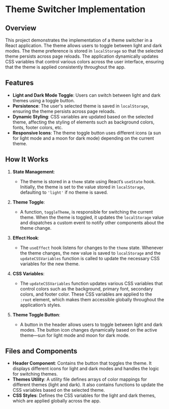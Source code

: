 # Theme Switcher Implementation

## Overview

This project demonstrates the implementation of a theme switcher in a React application. The theme allows users to toggle between light and dark modes. The theme preference is stored in `localStorage` so that the selected theme persists across page reloads.
The application dynamically updates CSS variables that control various colors across the user interface, ensuring that the theme is applied consistently throughout the app.

## Features

- **Light and Dark Mode Toggle**: Users can switch between light and dark themes using a toggle button.
- **Persistence**: The user's selected theme is saved in `localStorage`, ensuring the theme persists across page reloads.
- **Dynamic Styling**: CSS variables are updated based on the selected theme, affecting the styling of elements such as background colors, fonts, footer colors, etc.
- **Responsive Icons**: The theme toggle button uses different icons (a sun for light mode and a moon for dark mode) depending on the current theme.

## How It Works

1. **State Management**:
   - The theme is stored in a `theme` state using React’s `useState` hook. Initially, the theme is set to the value stored in `localStorage`, defaulting to `'light'` if no theme is saved.

2. **Theme Toggle**:
   - A function, `toggleTheme`, is responsible for switching the current theme. When the theme is toggled, it updates the `localStorage` value and dispatches a custom event to notify other components about the theme change.

3. **Effect Hook**:
   - The `useEffect` hook listens for changes to the `theme` state. Whenever the theme changes, the new value is saved to `localStorage` and the `updateCSSVariables` function is called to update the necessary CSS variables for the new theme.

4. **CSS Variables**:
   - The `updateCSSVariables` function updates various CSS variables that control colors such as the background, primary font, secondary colors, and footer color. These CSS variables are applied to the `:root` element, which makes them accessible globally throughout the application’s styles.

5. **Theme Toggle Button**:
   - A button in the header allows users to toggle between light and dark modes. The button icon changes dynamically based on the active theme—sun for light mode and moon for dark mode.

## Files and Components

- **Header Component**: Contains the button that toggles the theme. It displays different icons for light and dark modes and handles the logic for switching themes.
- **Themes Utility**: A utility file defines arrays of color mappings for different themes (light and dark). It also contains functions to update the CSS variables based on the selected theme.
- **CSS Styles**: Defines the CSS variables for the light and dark themes, which are applied globally across the app.
